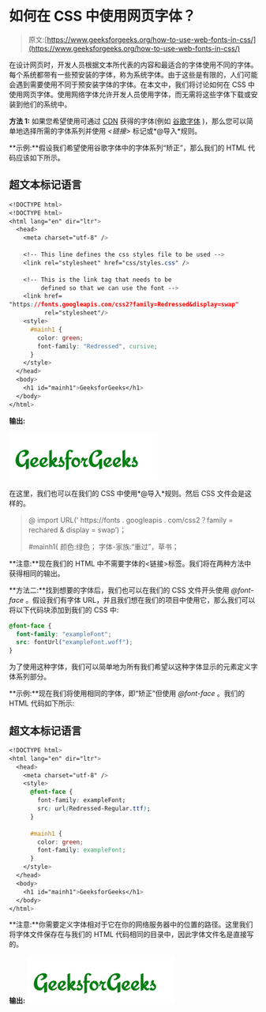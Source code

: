 # 如何在 CSS 中使用网页字体？

> 原文:[https://www.geeksforgeeks.org/how-to-use-web-fonts-in-css/](https://www.geeksforgeeks.org/how-to-use-web-fonts-in-css/)

在设计网页时，开发人员根据文本所代表的内容和最适合的字体使用不同的字体。每个系统都带有一些预安装的字体，称为系统字体。由于这些是有限的，人们可能会遇到需要使用不同于预安装字体的字体。在本文中，我们将讨论如何在 CSS 中使用网页字体。使用网络字体允许开发人员使用字体，而无需将这些字体下载或安装到他们的系统中。

**方法 1:** 如果您希望使用可通过 [<u>CDN</u>](https://www.geeksforgeeks.org/what-is-a-content-distribution-network-and-how-does-it-work/) 获得的字体(例如 [<u>谷歌字体</u>](https://fonts.google.com) )，那么您可以简单地选择所需的字体系列并使用 *<链接>* 标记或*@导入*规则。

**示例:**假设我们希望使用谷歌字体中的字体系列“矫正”，那么我们的 HTML 代码应该如下所示。

## 超文本标记语言

```css
<!DOCTYPE html>
<!DOCTYPE html>
<html lang="en" dir="ltr">
  <head>
    <meta charset="utf-8" />

    <!-- This line defines the css styles file to be used -->
    <link rel="stylesheet" href="css/styles.css" />

    <!-- This is the link tag that needs to be 
         defined so that we can use the font -->
    <link href=
"https://fonts.googleapis.com/css2?family=Redressed&display=swap"
          rel="stylesheet"/>
    <style>
      #mainh1 {
        color: green;
        font-family: "Redressed", cursive;
      }
    </style>
  </head>
  <body>
    <h1 id="mainh1">GeeksforGeeks</h1>
  </body>
</html>
```

**输出:**

![](img/208c297c760fc9427c1b1ee10d3b5681.png)

在这里，我们也可以在我们的 CSS 中使用*@导入*规则。然后 CSS 文件会是这样的。

> @ import URL(' https://fonts . googleapis . com/css2？family = rechared & display = swap’)；
> 
> #mainh1{
> 颜色:绿色；
> 字体-家族:“重过”，草书；

**注意:**现在我们的 HTML 中不需要字体的<链接>标签。我们将在两种方法中获得相同的输出。

**方法二:**找到想要的字体后，我们也可以在我们的 CSS 文件开头使用 *@font-face* 。假设我们有字体 URL，并且我们想在我们的项目中使用它，那么我们可以将以下代码块添加到我们的 CSS 中:

```css
@font-face {
  font-family: "exampleFont";
  src: fontUrl("exampleFont.woff");
}
```

为了使用这种字体，我们可以简单地为所有我们希望以这种字体显示的元素定义字体系列部分。

**示例:**现在我们将使用相同的字体，即“矫正”但使用 *@font-face* 。我们的 HTML 代码如下所示:

## 超文本标记语言

```css
<!DOCTYPE html>
<html lang="en" dir="ltr">
  <head>
    <meta charset="utf-8" />
    <style>
      @font-face {
        font-family: exampleFont;
        src: url(Redressed-Regular.ttf);
      }

      #mainh1 {
        color: green;
        font-family: exampleFont;
      }
    </style>
  </head>
  <body>
    <h1 id="mainh1">GeeksforGeeks</h1>
  </body>
</html>
```

**注意:**你需要定义字体相对于它在你的网络服务器中的位置的路径。这里我们将字体文件保存在与我们的 HTML 代码相同的目录中，因此字体文件名是直接写的。

**输出:**
![](img/208c297c760fc9427c1b1ee10d3b5681.png)